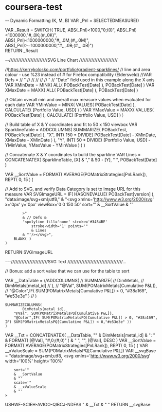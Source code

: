 # coursera-test

-- Dynamic Formatting (K, M, B) 
VAR _Pnl = SELECTEDMEASURE()

VAR _Result = SWITCH( TRUE,
                        ABS(_Pnl)<1000,"0;(0)",
                        ABS(_Pnl)<1000000,"#,.0K;(#,.0K)",                        
                        ABS(_Pnl)<1000000000,"#,,.0M;(#,,.0M)",
                         ABS(_Pnl)>=1000000000,"#,,,.0B;(#,,,.0B)")                       
RETURN _Result



--/////////////////////////SVG Line Chart /////////////////////////



//https://kerrykolosko.com/portfolio/gradient-sparklines/
// line and area colour - use %23 instead of # for Firefox compatibility (Eldersveld)
//VAR Defs = 
//        "<defs>
//            <linearGradient id='grad' x1='0' y1='25' x2='0' y2='50' gradientUnits='userSpaceOnUse'>
//                <stop stop-color='green' offset='0' />
//                <stop stop-color='red' offset='1' />
//            </linearGradient>
//        </defs>"
// "Date" field used in this example along the X axis
VAR XMinDate =
    MINX( ALL( POBackTest[Date] ), POBackTest[Date] )
VAR XMaxDate =
    MAXX( ALL( POBackTest[Date] ), POBackTest[Date] )

// Obtain overall min and overall max measure values when evaluated for each date
VAR YMinValue =
    MINX(
        VALUES( POBackTest[Date] ),
        CALCULATE( [Portfolio Value, USD] )
    )
VAR YMaxValue =
    MAXX(
        VALUES( POBackTest[Date] ),
        CALCULATE( [Portfolio Value, USD] )
    )

// Build table of X & Y coordinates and fit to 50 x 150 viewbox
VAR SparklineTable =
    ADDCOLUMNS(
        SUMMARIZE( POBackTest, POBackTest[Date] ),
        "X",
            INT(
                150
                    * DIVIDE( POBackTest[Date] - XMinDate, XMaxDate - XMinDate )
            ),
        "Y",
            INT(
                50
                    * DIVIDE(
                        [Portfolio Value, USD] - YMinValue,
                        YMaxValue - YMinValue
                    )
            )
    )

// Concatenate X & Y coordinates to build the sparkline
VAR Lines =
    CONCATENATEX(
        SparklineTable,
        [X] & "," & 50 - [Y],
        " ",
        POBackTest[Date]
    )

VAR __SortValue =
    FORMAT( AVERAGE(POMatrixStrategies[PnLRank]), REPT( 0, 15 ) )

// Add to SVG, and verify Data Category is set to Image URL for this measure
VAR SVGImageURL =
    IF(
        HASONEVALUE( POBackTest[version] ),
        "data:image/svg+xml;utf8,"
            & "<svg xmlns='http://www.w3.org/2000/svg' 
            x='0px' y='0px' viewBox='0 0 150 50'
                    sort='"
           & __SortValue
            & "'
 
            >"
            & // Defs &
            "<polyline fill='none' stroke='#3454BE' 
                stroke-width='1' points='"
                & Lines
            & "'/></svg>",
        BLANK( )
    )
RETURN
    SVGImageURL

---////////////////////////SVG Text ////////////////////////////////////...

// Bonus: add a sort value that we can use for the table to sort

VAR __DataTable =
  //ADDCOLUMNS(
  //          SUMMARIZE(
  //              DimMetals,
  //              DimMetals[metal_id] 
  //          ),
  //          "@Val", SUM(POMatrixMetals[Cumulative P&L]),
  //          "@Color",IF( SUM(POMatrixMetals[Cumulative P&L]) > 0, "#38a169", "#e53e3e" )
  //  )

    SUMMARIZECOLUMNS(
			DimMetals[metal_id],
        "@Val", SUM(POMatrixMetalsPQ[Cumulative P&L]),
        "@Color",IF( SUM(POMatrixMetalsPQ[Cumulative P&L]) > 0, "#38a169", IF( SUM(POMatrixMetalsPQ[Cumulative P&L]) < 0,"#e53e3e" ))
    )
    
    
VAR __Txt =
    CONCATENATEX(
        __DataTable,
        "<tspan dy='1em' x='2' 
        font-family='Segoe UI Semibold, wf_segoe-ui_normal, helvetica, arial, sans-serif'
        font-size='0.7em' fill='" & [@Color] & "'>"
            & DimMetals[metal_id]
            & ": "
            & FORMAT( [@Val], "#,0;(#,0)" )
            & " </tspan>",
        "",
        [@Val], DESC
    )
VAR __SortValue =
    FORMAT( AVERAGE(POMatrixStrategies[PnLRank]), REPT( 0, 15 ) )
VAR __xValueScale = SUM(POMatrixMetalsPQ[Cumulative P&L])
VAR __svgBase =
    "data:image/svg+xml;utf8,
    <svg 
        xmlns='http://www.w3.org/2000/svg'
        width='100%' height='100%'
  
        sort='"
        & __SortValue
        & "'
        scale='"
        & __xValueScale
        & "'
    >    

   USHWF-SCIEH-AVIOO-QIBCJ-NDFAS
           <text>"
                &  __Txt  &
          "</text> 
     </svg>"
RETURN
    __svgBase
